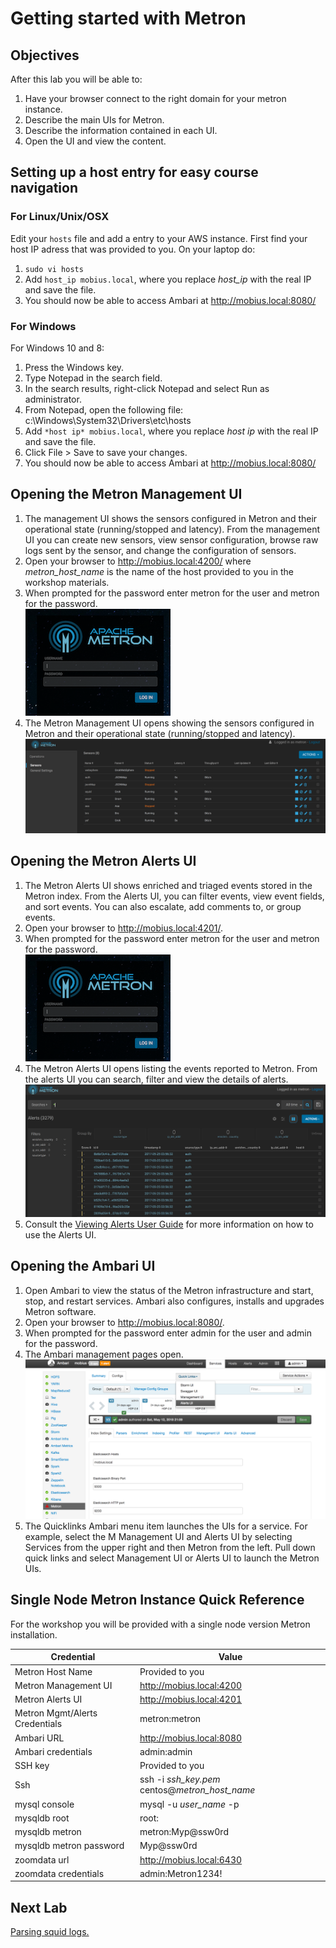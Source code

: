 ﻿


# Getting started with Metron
## Objectives
After this lab you will be able to:

1. Have your browser connect to the right domain for your metron instance.
2. Describe the main UIs for Metron.
3. Describe the information contained in each UI.
4. Open the UI and view the content.

## Setting up a host entry for easy course navigation

### For Linux/Unix/OSX

Edit your `hosts` file and add a entry to your AWS instance. First find your host IP adress that was provided to you. On your laptop do:

1. `sudo vi hosts`
2. Add `host_ip mobius.local`, where you replace *host_ip* with the real IP and save the file. 
3. You should now be able to access Ambari at http://mobius.local:8080/

### For Windows

For Windows 10 and 8:

1. Press the Windows key.
2. Type Notepad in the search field.
3. In the search results, right-click Notepad and select Run as administrator.
4. From Notepad, open the following file: c:\Windows\System32\Drivers\etc\hosts
5. Add `*host ip* mobius.local`, where you replace *host ip* with the real IP and save the file. 
7. Click File > Save to save your changes.
8. You should now be able to access Ambari at http://mobius.local:8080/

## Opening the Metron Management UI

 1. The management UI shows the sensors configured in Metron and their operational state (running/stopped and latency).  From the management UI you can create new sensors, view sensor configuration, browse raw logs sent by the sensor, and change the configuration of sensors.
 2. Open your browser to http://mobius.local:4200/ where *metron_host_name* is the name of the host provided to you in the workshop materials.
 3. When prompted for the password enter metron for the user and metron for the password.  
 ![Metron Login Screen](images/metron_login.png)
 4. The Metron Management UI opens showing the sensors configured in Metron and their operational state (running/stopped and latency).
   ![Metron Management Screen](images/metron_management.png)
   
## Opening the Metron Alerts UI
 1. The Metron Alerts UI shows enriched and triaged events stored in the Metron index.  From the Alerts UI, you can filter events, view event fields, and sort events.  You can also escalate, add comments to, or group events. 
 6. Open your browser to http://mobius.local:4201/.
 7. When prompted for the password enter metron for the user and metron for the password.  
 ![Metron Login Screen](images/metron_login.png)
 8. The Metron Alerts UI opens listing the events reported to Metron.  From the alerts UI you can search, filter and view the details of alerts. 
   ![Metron Alerts Screen](images/metron_alerts.png)
9. Consult the [Viewing Alerts User Guide](https://docs.hortonworks.com/HDPDocuments/HCP1/HCP-1.5.0/bk_user-guide/content/displaying_alerts.html) for more information on how to use the Alerts UI.
## Opening the Ambari UI
 1. Open Ambari to view the status of the Metron infrastructure and start, stop, and restart services.  Ambari also configures, installs and upgrades Metron software.
 2. Open your browser to http://mobius.local:8080/.
 3. When prompted for the password enter admin for the user and admin for the password.
 4. The Ambari management pages open.
   ![Ambari Screen](images/ambari.png)
5. The Quicklinks Ambari menu item launches the UIs for a service.   For example, select the M Management UI and Alerts UI  by selecting Services from the upper right and then Metron from the left.  Pull down quick links and select Management UI or Alerts UI to launch the Metron UIs.

## Single Node Metron Instance Quick Reference
For the workshop you will be provided with a single node version Metron installation.  

|Credential| Value |
|--|--|
|Metron Host Name  | Provided to you  |
|Metron Management UI|http://mobius.local:4200|
|Metron Alerts UI|http://mobius.local:4201|
|Metron Mgmt/Alerts Credentials|metron:metron|
|Ambari URL|http://mobius.local:8080|
|Ambari credentials|admin:admin|
|SSH key| Provided to you|
|Ssh| ssh -i *ssh_key.pem* centos@*metron_host_name*
|mysql console|mysql -u *user_name* -p|
|mysqldb root|root:|
|mysqldb metron|metron:Myp@ssw0rd |
|mysqldb metron password|Myp@ssw0rd|
|zoomdata url|http://mobius.local:6430|
|zoomdata credentials|admin:Metron1234!|

## Next Lab
[Parsing squid logs.](../02_ParsingSquid/README.md)
